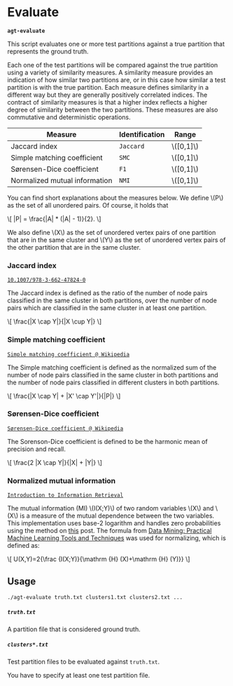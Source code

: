 # Evaluate

**`agt-evaluate`**

This script evaluates one or more test partitions against a true partition that
represents the ground truth.

Each one of the test partitions will be compared against the true partition
using a variety of similarity measures. A similarity measure provides an
indication of how similar two partitions are, or in this case how similar a test
partition is with the true partition. Each measure defines similarity in a
different way but they are generally positively correlated indices. The contract
of similarity measures is that a higher index reflects a higher degree of
similarity between the two partitions. These measures are also commutative and
deterministic operations.

Measure                       | Identification | Range       |
----------------------------- | -------------- | ----------- |
Jaccard index                 | `Jaccard`      | \\([0,1]\\) |
Simple matching coefficient   | `SMC`          | \\([0,1]\\) |
Sørensen-Dice coefficient     | `F1`           | \\([0,1]\\) |
Normalized mutual information | `NMI`          | \\([0,1]\\) |

[1]: https://doi.org/10.1007/978-3-662-47824-0_2

You can find short explanations about the measures below. We define \\(P\\) as
the set of all unordered pairs. Of course, it holds that

\\[
|P| = \frac{|A| * (|A| - 1)}{2}.
\\]

We also define \\(X\\) as the set of unordered vertex pairs of one partition
that are in the same cluster and \\(Y\\) as the set of unordered vertex pairs of
the other partition that are in the same cluster.

### Jaccard index

[`10.1007/978-3-662-47824-0`](https://doi.org/10.1007/978-3-662-47824-0_2)

The Jaccard index is defined as the ratio of the number of node pairs classified
in the same cluster in both partitions, over the number of node pairs which are
classified in the same cluster in at least one partition.

\\[
\frac{|X \\cap Y|}{|X \\cup Y|}
\\]

### Simple matching coefficient

[`Simple matching coefficient @ Wikipedia`](https://en.wikipedia.org/wiki/Simple_matching_coefficient)

The Simple matching coefficient is defined as the normalized sum of the number
of node pairs classified in the same cluster in both partitions and the number
of node pairs classified in different clusters in both partitions.

\\[
\frac{|X \\cap Y| + |X' \\cap Y'|}{|P|}
\\]

### Sørensen-Dice coefficient

[`Sørensen-Dice coefficient @ Wikipedia`](https://en.wikipedia.org/wiki/S%C3%B8rensen%E2%80%93Dice_coefficient)

The Sorenson-Dice coefficient is defined to be the harmonic mean of precision
and recall.

\\[
\frac{2 |X \\cap Y|}{|X| + |Y|}
\\]

### Normalized mutual information

[`Introduction to Information Retrieval`](https://nlp.stanford.edu/IR-book/information-retrieval-book.html)

The mutual information (MI) \\(I(X;Y)\\) of two random variables \\(X\\) and
\\(X\\) is a measure of the mutual dependence between the two variables. This
implementation uses base-2 logarithm and handles zero probabilities using the
method on
[this](https://stats.stackexchange.com/questions/73502/conditional-mutual-information-and-how-to-deal-with-zero-probabilities)
post. The formula from
[Data Mining: Practical Machine Learning Tools and Techniques](https://www.cs.waikato.ac.nz/~ml/weka/book.html)
was used for normalizing, which is defined as:

\\[
U(X,Y)=2{\\frac {I(X;Y)}{\\mathrm {H} (X)+\\mathrm {H} (Y)}}
\\]

## Usage

```
./agt-evaluate truth.txt clusters1.txt clusters2.txt ...
```

##### `truth.txt`

A partition file that is considered ground truth.

##### `clusters*.txt`

Test partition files to be evaluated against `truth.txt`.

You have to specify at least one test partition file.
